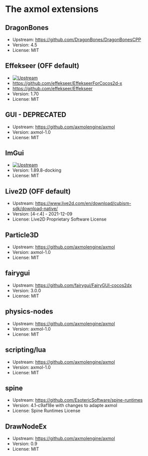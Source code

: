 # The axmol extensions

## DragonBones

- Upstream: https://github.com/DragonBones/DragonBonesCPP
- Version: 4.5
- License: MIT

## Effekseer (OFF default)
- [![Upstream](https://img.shields.io/github/v/release/effekseer/Effekseer?label=Upstream)](https://github.com/effekseer/EffekseerForCocos2d-x)
- https://github.com/effekseer/EffekseerForCocos2d-x
- https://github.com/effekseer/Effekseer
- Version: 1.70
- License: MIT


## GUI - DEPRECATED

- Upstream: https://github.com/axmolengine/axmol
- Version: axmol-1.0
- License: MIT

## ImGui
- [![Upstream](https://img.shields.io/github/v/release/ocornut/imgui?label=Upstream)](https://github.com/ocornut/imgui)
- Version: 1.89.8-docking
- License: MIT

## Live2D (OFF default)

- Upstream: https://www.live2d.com/en/download/cubism-sdk/download-native/
- Version: [4-r.4] - 2021-12-09
- License: Live2D Proprietary Software License

## Particle3D

- Upstream: https://github.com/axmolengine/axmol
- Version: axmol-1.0
- License: MIT

## fairygui

- Upstream: https://github.com/fairygui/FairyGUI-cocos2dx
- Version: 3.0.0
- License: MIT


## physics-nodes

- Upstream: https://github.com/axmolengine/axmol
- Version: axmol-1.0
- License: MIT

## scripting/lua

- Upstream: https://github.com/axmolengine/axmol
- Version: axmol-1.0
- License: MIT

## spine

- Upstream: https://github.com/EsotericSoftware/spine-runtimes
- Version: 4.1-c9af18e with changes to adapte axmol
- License: Spine Runtimes License

## DrawNodeEx

- Upstream: https://github.com/axmolengine/axmol
- Version: 0.9
- License: MIT
